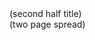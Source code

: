 <div id="second_half_title">
  <div class="firstpage">(second half title)</div>
  <div class="secondpage">(two page spread)</div>
</div>